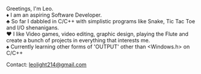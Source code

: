 Greetings, I'm Leo.<br/>
♦ I am an aspiring Software Developer. <br/>
♣ So far I dabbled in C/C++ with simplistic programs like Snake, Tic Tac Toe and I/O shenanigans. <br/>
♥ I like Video games, video editing, graphic design, playing the Flute and create a bunch of projects in everything that interests me. <br/>
♠ Currently learning other forms of 'OUTPUT' other than <Windows.h> on C/C++ <br/>


Contact: leolight214@gmail.com
